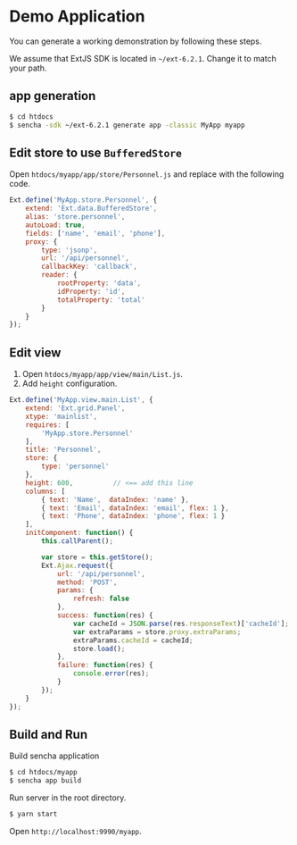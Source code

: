 # Demo Application
You can generate a working demonstration by following these steps.

We assume that ExtJS SDK is located in `~/ext-6.2.1`. Change it to match your path.

## app generation
```bash
$ cd htdocs
$ sencha -sdk ~/ext-6.2.1 generate app -classic MyApp myapp
```

## Edit store to use `BufferedStore`
Open `htdocs/myapp/app/store/Personnel.js` and replace with the following code.

```javascript
Ext.define('MyApp.store.Personnel', {
    extend: 'Ext.data.BufferedStore',
    alias: 'store.personnel',
	autoLoad: true,
    fields: ['name', 'email', 'phone'],
	proxy: {
		type: 'jsonp',
		url: '/api/personnel',
		callbackKey: 'callback',
		reader: {
			rootProperty: 'data',
			idProperty: 'id',
			totalProperty: 'total'
		}
	}
});
```

## Edit view
1. Open `htdocs/myapp/app/view/main/List.js`.
2. Add `height` configuration.

```javascript
Ext.define('MyApp.view.main.List', {
    extend: 'Ext.grid.Panel',
    xtype: 'mainlist',
    requires: [
        'MyApp.store.Personnel'
    ],
    title: 'Personnel',
    store: {
        type: 'personnel'
    },
	height: 600,          // <== add this line
    columns: [
        { text: 'Name',  dataIndex: 'name' },
        { text: 'Email', dataIndex: 'email', flex: 1 },
        { text: 'Phone', dataIndex: 'phone', flex: 1 }
    ],
    initComponent: function() {
        this.callParent();

        var store = this.getStore();
        Ext.Ajax.request({
            url: '/api/personnel',
            method: 'POST',
            params: {
                refresh: false
            },
            success: function(res) {
                var cacheId = JSON.parse(res.responseText)['cacheId'];
                var extraParams = store.proxy.extraParams;
                extraParams.cacheId = cacheId;
                store.load();
            },
            failure: function(res) {
                console.error(res);
            }
        });
    }   
});
```

## Build and Run
Build sencha application

```bash
$ cd htdocs/myapp
$ sencha app build
```

Run server in the root directory.

```bash
$ yarn start
```

Open `http://localhost:9990/myapp`.
